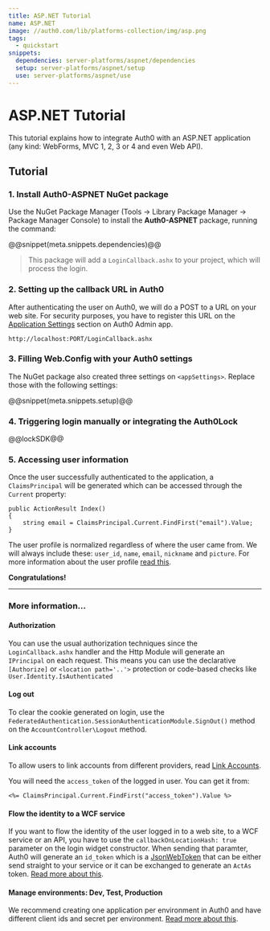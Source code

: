 ```yaml
---
title: ASP.NET Tutorial
name: ASP.NET
image: //auth0.com/lib/platforms-collection/img/asp.png
tags:
  - quickstart
snippets:
  dependencies: server-platforms/aspnet/dependencies
  setup: server-platforms/aspnet/setup
  use: server-platforms/aspnet/use
---
```


# ASP.NET Tutorial

This tutorial explains how to integrate Auth0 with an ASP.NET application (any kind: WebForms, MVC 1, 2, 3 or 4 and even Web API).

## Tutorial

### 1. Install Auth0-ASPNET NuGet package

Use the NuGet Package Manager (Tools -> Library Package Manager -> Package Manager Console) to install the **Auth0-ASPNET** package, running the command:

@@snippet(meta.snippets.dependencies)@@

> This package will add a `LoginCallback.ashx` to your project, which will process the login.

### 2. Setting up the callback URL in Auth0

<div class="setup-callback">
<p>After authenticating the user on Auth0, we will do a POST to a URL on your web site. For security purposes, you have to register this URL on the <a href="@@uiAppSettingsURL@@">Application Settings</a> section on Auth0 Admin app.</p>

<pre><code>http://localhost:PORT/LoginCallback.ashx</pre></code>
</div>

### 3. Filling Web.Config with your Auth0 settings

The NuGet package also created three settings on `<appSettings>`. Replace those with the following settings:

@@snippet(meta.snippets.setup)@@

### 4. Triggering login manually or integrating the Auth0Lock

@@lockSDK@@

### 5. Accessing user information

Once the user successfully authenticated to the application, a `ClaimsPrincipal` will be generated which can be accessed through the `Current` property:

    public ActionResult Index()
    {
    	string email = ClaimsPrincipal.Current.FindFirst("email").Value;
    }

The user profile is normalized regardless of where the user came from. We will always include these: `user_id`, `name`, `email`, `nickname` and `picture`. For more information about the user profile [read this](/user-profile).

**Congratulations!**

----

### More information...

#### Authorization

You can use the usual authorization techniques since the `LoginCallback.ashx` handler and the Http Module will generate an `IPrincipal` on each request. This means you can use the declarative `[Authorize]` or `<location path='..'>` protection or code-based checks like `User.Identity.IsAuthenticated`

#### Log out

To clear the cookie generated on login, use the `FederatedAuthentication.SessionAuthenticationModule.SignOut()` method on the `AccountController\Logout` method.

#### Link accounts

To allow users to link accounts from different providers, read [Link Accounts](/link-accounts).

You will need the `access_token` of the logged in user. You can get it from:

```
<%= ClaimsPrincipal.Current.FindFirst("access_token").Value %>
```

#### Flow the identity to a WCF service

If you want to flow the identity of the user logged in to a web site, to a WCF service or an API, you have to use the `callbackOnLocationHash: true` parameter on the login widget constructor. When sending that paramter, Auth0 will generate an `id_token` which is a [JsonWebToken](http://tools.ietf.org/html/draft-ietf-oauth-json-web-token-06) that can be either send straight to your service or it can be exchanged to generate an `ActAs` token. [Read more about this](/server-apis/wcf-service).

#### Manage environments: Dev, Test, Production

We recommend creating one application per environment in Auth0 and have different client ids and secret per environment. [Read more about this](/azure-tutorial).
